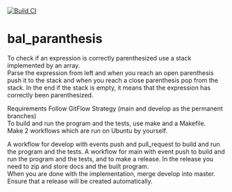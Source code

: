 
[![Build CI](https://github.com/Bharathivijayagopal/bal_paranthesis/actions/workflows/build.yml/badge.svg)](https://github.com/Bharathivijayagopal/bal_paranthesis/actions/workflows/build.yml)

# bal_paranthesis

To check if an expression is correctly parenthesized use a stack implemented by an array.  
Parse the expression from left and when you reach an open parenthesis push it to the stack and when you reach a close parenthesis pop from the stack.
In the end if the stack is empty, it means that the expression has correctly been parenthesized.

 

Requirements
Follow GitFlow Strategy (main and develop as the permanent branches)  
To build and run the program and the tests, use make and a Makefile.  
Make 2 workflows which are run on Ubuntu by yourself.  

A workflow for develop with events push and pull_request to build and run the program and the tests.
A workflow for main with event push to build and run the program and the tests, and to make a release.
In the release you need to zip and store docs and the built program.  
When you are done with the implementation, merge develop into master. Ensure that a release will be created automatically.
